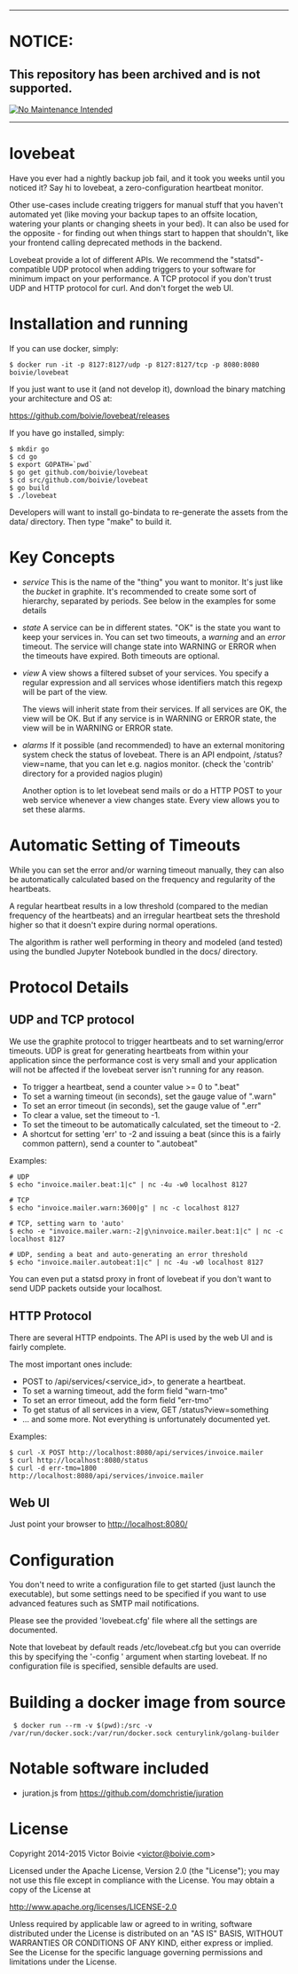 ***
# NOTICE:

## This repository has been archived and is not supported.

[![No Maintenance Intended](http://unmaintained.tech/badge.svg)](http://unmaintained.tech/)
***

lovebeat
========

Have you ever had a nightly backup job fail, and it took you weeks until you noticed it? Say hi to lovebeat, a zero-configuration heartbeat monitor.

Other use-cases include creating triggers for manual stuff that you haven't automated yet (like moving your backup tapes to an offsite location, watering your plants or changing sheets in your bed). It can also be used for the opposite - for finding out when things start to happen that shouldn't, like your frontend calling deprecated methods in the backend.

Lovebeat provide a lot of different APIs. We recommend the "statsd"-compatible UDP protocol when adding triggers to your software for minimum impact on your performance. A TCP protocol if you don't trust UDP and HTTP protocol for curl. And don't forget the web UI.

Installation and running
========================

If you can use docker, simply:

    $ docker run -it -p 8127:8127/udp -p 8127:8127/tcp -p 8080:8080 boivie/lovebeat

If you just want to use it (and not develop it), download the binary matching
your architecture and OS at:

https://github.com/boivie/lovebeat/releases

If you have go installed, simply:

    $ mkdir go
    $ cd go
    $ export GOPATH=`pwd`
    $ go get github.com/boivie/lovebeat
    $ cd src/github.com/boivie/lovebeat
    $ go build
    $ ./lovebeat

Developers will want to install go-bindata to re-generate the assets from the
data/ directory. Then type "make" to build it.

Key Concepts
============

  * *service*
    This is the name of the "thing" you want to monitor. It's just like the
    *bucket* in graphite. It's recommended to create some sort of hierarchy,
    separated by periods. See below in the examples for some details

  * *state*
    A service can be in different states. "OK" is the state you want to keep
    your services in. You can set two timeouts, a *warning* and an *error* timeout.
    The service will change state into WARNING or ERROR when the timeouts have
    expired. Both timeouts are optional.

  * *view*
    A view shows a filtered subset of your services. You specify a regular expression
    and all services whose identifiers match this regexp will be part of the view.

    The views will inherit state from their services. If all services are OK, the
    view will be OK. But if any service is in WARNING or ERROR state, the view
    will be in WARNING or ERROR state.

  * *alarms*
    If it possible (and recommended) to have an external monitoring system check
    the status of lovebeat. There is an API endpoint, /status?view=name,
    that you can let e.g. nagios monitor. (check the 'contrib' directory for
    a provided nagios plugin)

    Another option is to let lovebeat send mails or do a HTTP POST to your web
    service whenever a view changes state. Every view allows you to set these
    alarms.

Automatic Setting of Timeouts
=============================

While you can set the error and/or warning timeout manually, they can also be
automatically calculated based on the frequency and regularity of the heartbeats.

A regular heartbeat results in a low threshold (compared to the median frequency
of the heartbeats) and an irregular heartbeat sets the threshold higher so that
it doesn't expire during normal operations.

The algorithm is rather well performing in theory and modeled (and tested) using
the bundled Jupyter Notebook bundled in the docs/ directory.

Protocol Details
================

UDP and TCP protocol
--------------------

We use the graphite protocol to trigger heartbeats and to set warning/error
timeouts. UDP is great for generating heartbeats from within your application
since the performance cost is very small and your application will not be affected
if the lovebeat server isn't running for any reason.

  * To trigger a heartbeat, send a counter value >= 0 to "<service>.beat"
  * To set a warning timeout (in seconds), set the gauge value of "<service>.warn"
  * To set an error timeout (in seconds), set the gauge value of "<service>.err"
  * To clear a value, set the timeout to -1.
  * To set the timeout to be automatically calculated, set the timeout to -2.
  * A shortcut for setting 'err' to -2 and issuing a beat (since this is a
    fairly common pattern), send a counter to "<service>.autobeat"

Examples:

    # UDP
    $ echo "invoice.mailer.beat:1|c" | nc -4u -w0 localhost 8127
    
    # TCP
    $ echo "invoice.mailer.warn:3600|g" | nc -c localhost 8127

    # TCP, setting warn to 'auto'
    $ echo -e "invoice.mailer.warn:-2|g\ninvoice.mailer.beat:1|c" | nc -c localhost 8127

    # UDP, sending a beat and auto-generating an error threshold
    $ echo "invoice.mailer.autobeat:1|c" | nc -4u -w0 localhost 8127

You can even put a statsd proxy in front of lovebeat if you don't want to send
UDP packets outside your localhost.

HTTP Protocol
-------------

There are several HTTP endpoints. The API is used by the web UI and is fairly
complete.

The most important ones include:

  * POST to /api/services/<service_id>,
    to generate a heartbeat.
  * To set a warning timeout, add the form field "warn-tmo"
  * To set an error timeout, add the form field "err-tmo"
  * To get status of all services in a view, GET /status?view=something
  * ... and some more. Not everything is unfortunately documented yet.


Examples:

    $ curl -X POST http://localhost:8080/api/services/invoice.mailer
    $ curl http://localhost:8080/status
    $ curl -d err-tmo=1800 http://localhost:8080/api/services/invoice.mailer

Web UI
------

Just point your browser to [http://localhost:8080/](http://localhost:8080)

Configuration
=============

You don't need to write a configuration file to get started (just launch
the executable), but some settings need to be specified if you want to
use advanced features such as SMTP mail notifications.

Please see the provided 'lovebeat.cfg' file where all the settings are
documented.

Note that lovebeat by default reads /etc/lovebeat.cfg but you can override
this by specifying the '-config <file>' argument when starting lovebeat. If
no configuration file is specified, sensible defaults are used.

Building a docker image from source
===================================

     $ docker run --rm -v $(pwd):/src -v /var/run/docker.sock:/var/run/docker.sock centurylink/golang-builder


Notable software included
=========================

 * juration.js from https://github.com/domchristie/juration

License
=======

Copyright 2014-2015 Victor Boivie <<victor@boivie.com>>

Licensed under the Apache License, Version 2.0 (the "License"); you may not use this file except in compliance with the License. You may obtain a copy of the License at

http://www.apache.org/licenses/LICENSE-2.0

Unless required by applicable law or agreed to in writing, software distributed under the License is distributed on an "AS IS" BASIS, WITHOUT WARRANTIES OR CONDITIONS OF ANY KIND, either express or implied. See the License for the specific language governing permissions and limitations under the License.


